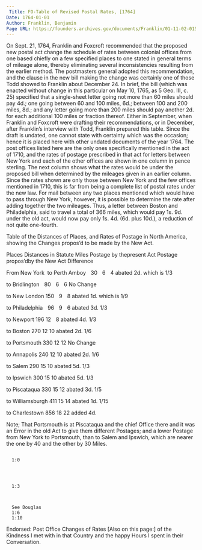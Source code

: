 ```yaml
---
 Title: FO-Table of Revised Postal Rates, [1764]
Date: 1764-01-01
Author: Franklin, Benjamin
Page URL: https://founders.archives.gov/documents/Franklin/01-11-02-0159
---
```


On Sept. 21, 1764, Franklin and Foxcroft recommended that the proposed new postal act change the schedule of rates between colonial offices from one based chiefly on a few specified places to one stated in general terms of mileage alone, thereby eliminating several inconsistencies resulting from the earlier method. The postmasters general adopted this recommendation, and the clause in the new bill making the change was certainly one of those Todd showed to Franklin about December 24. In brief, the bill (which was enacted without change in this particular on May 10, 1765, as 5 Geo. III, c. 25) specified that a single-sheet letter going not more than 60 miles should pay 4d.; one going between 60 and 100 miles, 6d.; between 100 and 200 miles, 8d.; and any letter going more than 200 miles should pay another 2d. for each additional 100 miles or fraction thereof.
Either in September, when Franklin and Foxcroft were drafting their recommendations, or in December, after Franklin’s interview with Todd, Franklin prepared this table. Since the draft is undated, one cannot state with certainty which was the occasion; hence it is placed here with other undated documents of the year 1764.
The post offices listed here are the only ones specifically mentioned in the act of 1710, and the rates of postage prescribed in that act for letters between New York and each of the other offices are shown in one column in pence sterling. The next column shows what the rates would be under the proposed bill when determined by the mileages given in an earlier column. Since the rates shown are only those between New York and the few offices mentioned in 1710, this is far from being a complete list of postal rates under the new law. For mail between any two places mentioned which would have to pass through New York, however, it is possible to determine the rate after adding together the two mileages. Thus, a letter between Boston and Philadelphia, said to travel a total of 366 miles, which would pay 1s. 9d. under the old act, would now pay only 1s. 4d. (6d. plus 10d.), a reduction of not quite one-fourth.
 
Table of the Distances of Places, and Rates of Postage in North America, showing the Changes propos’d to be made by the New Act.



Places
  Distances in Statute Miles
  Postage by thepresent Act
  Postage propos’dby the New Act
  Difference


From New York 
to Perth Amboy
   30
   6
   4
  abated 2d. which is
  1/3



to Bridlington
   80
   6
   6
  No Change



to New London
  150
   9
   8
  abated 1d. which is
  1/9



to Philadelphia
   96
   9
   6
  abated 3d.
  1/3



to Newport
  196
  12
   8
  abated 4d.
  1/3



to Boston
  270
  12
  10
abated 2d.
1/6



to Portsmouth
  330
  12
  12
No Change



to Annapolis
  240
  12
  10
abated 2d.
1/6



to Salem
  290
  15
  10
abated 5d.
1/3



to Ipswich
  300
  15
  10
abated 5d.
1/3



to Piscataqua
  330
  15
  12
abated 3d.
1/5 



to Williamsburgh
  411
  15
  14
abated 1d.
1/15



to Charlestown
  856
  18
  22
added 4d.





  Note; That Portsmouth is at Piscataqua and the chief Office there and it was an Error in the old Act to give them different Postages; and a lower Postage from New York to Portsmouth, than to Salem and Ipswich, which are nearer the one by 40 and the other by 30 Miles.
  
    
       
      1:0
      
    
    
      
      1:3
      
    
    
      See Douglas
      1:6
      1:10
    
  
  Endorsed: Post Office Changes of Rates
[Also on this page:] of the Kindness I met with in that Country and the happy Hours I spent in their Conversation.

